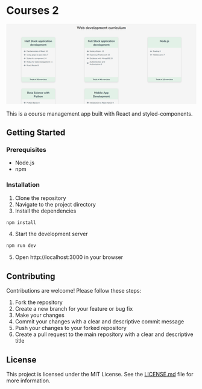 # Courses 2

![Courses 2 app preview](./src/assets/courses2_preview.png)

This is a course management app built with React and styled-components.

## Getting Started

### Prerequisites

- Node.js
- npm

### Installation

1. Clone the repository
2. Navigate to the project directory
3. Install the dependencies

```bash
npm install
```

4. Start the development server

```bash
npm run dev
```

5. Open http://localhost:3000 in your browser

## Contributing

Contributions are welcome! Please follow these steps:

1. Fork the repository
2. Create a new branch for your feature or bug fix
3. Make your changes
4. Commit your changes with a clear and descriptive commit message
5. Push your changes to your forked repository
6. Create a pull request to the main repository with a clear and descriptive title

## License

This project is licensed under the MIT License. See the [LICENSE.md](LICENSE.md) file for more information.
